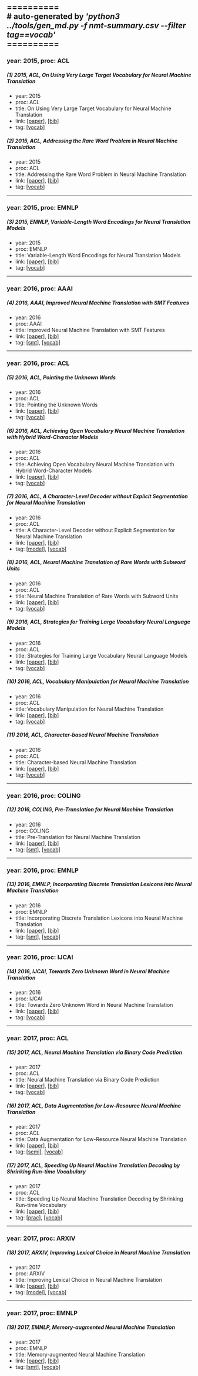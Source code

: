 ==========<br>
\# auto-generated by *'python3 ../tools/gen_md.py -f nmt-summary.csv --filter tag==vocab'*<br>==========
-----
### year: 2015, proc: ACL

##### (1) 2015, ACL, On Using Very Large Target Vocabulary for Neural Machine Translation

* year: 2015
* proc: ACL
* title: On Using Very Large Target Vocabulary for Neural Machine Translation
* link: [[paper]](http://aclweb.org/anthology/P15-1001), [[bib]](http://aclweb.org/anthology/P15-1001.bib)
* tag: [[vocab]](vocab.md)


##### (2) 2015, ACL, Addressing the Rare Word Problem in Neural Machine Translation

* year: 2015
* proc: ACL
* title: Addressing the Rare Word Problem in Neural Machine Translation
* link: [[paper]](http://aclweb.org/anthology/P15-1002), [[bib]](http://aclweb.org/anthology/P15-1002.bib)
* tag: [[vocab]](vocab.md)


-----
### year: 2015, proc: EMNLP

##### (3) 2015, EMNLP, Variable-Length Word Encodings for Neural Translation Models

* year: 2015
* proc: EMNLP
* title: Variable-Length Word Encodings for Neural Translation Models
* link: [[paper]](http://aclweb.org/anthology/D15-1249), [[bib]](http://aclweb.org/anthology/D15-1249.bib)
* tag: [[vocab]](vocab.md)


-----
### year: 2016, proc: AAAI

##### (4) 2016, AAAI, Improved Neural Machine Translation with SMT Features

* year: 2016
* proc: AAAI
* title: Improved Neural Machine Translation with SMT Features
* link: [[paper]](https://www.aaai.org/ocs/index.php/AAAI/AAAI16/paper/view/12189), [[bib]](https://www.aaai.org/ocs/index.php/AAAI/AAAI16/paper/view/12189.bib)
* tag: [[smt]](smt.md), [[vocab]](vocab.md)


-----
### year: 2016, proc: ACL

##### (5) 2016, ACL, Pointing the Unknown Words

* year: 2016
* proc: ACL
* title: Pointing the Unknown Words
* link: [[paper]](http://aclweb.org/anthology/P16-1014), [[bib]](http://aclweb.org/anthology/P16-1014.bib)
* tag: [[vocab]](vocab.md)


##### (6) 2016, ACL, Achieving Open Vocabulary Neural Machine Translation with Hybrid Word-Character Models

* year: 2016
* proc: ACL
* title: Achieving Open Vocabulary Neural Machine Translation with Hybrid Word-Character Models
* link: [[paper]](http://aclweb.org/anthology/P16-1100), [[bib]](http://aclweb.org/anthology/P16-1100.bib)
* tag: [[vocab]](vocab.md)


##### (7) 2016, ACL, A Character-Level Decoder without Explicit Segmentation for Neural Machine Translation

* year: 2016
* proc: ACL
* title: A Character-Level Decoder without Explicit Segmentation for Neural Machine Translation
* link: [[paper]](http://aclweb.org/anthology/P16-1160), [[bib]](http://aclweb.org/anthology/P16-1160.bib)
* tag: [[model]](model.md), [[vocab]](vocab.md)


##### (8) 2016, ACL, Neural Machine Translation of Rare Words with Subword Units

* year: 2016
* proc: ACL
* title: Neural Machine Translation of Rare Words with Subword Units
* link: [[paper]](http://aclweb.org/anthology/P16-1162), [[bib]](http://aclweb.org/anthology/P16-1162.bib)
* tag: [[vocab]](vocab.md)


##### (9) 2016, ACL, Strategies for Training Large Vocabulary Neural Language Models

* year: 2016
* proc: ACL
* title: Strategies for Training Large Vocabulary Neural Language Models
* link: [[paper]](http://aclweb.org/anthology/P16-1186), [[bib]](http://aclweb.org/anthology/P16-1186.bib)
* tag: [[vocab]](vocab.md)


##### (10) 2016, ACL, Vocabulary Manipulation for Neural Machine Translation

* year: 2016
* proc: ACL
* title: Vocabulary Manipulation for Neural Machine Translation
* link: [[paper]](http://aclweb.org/anthology/P16-2021), [[bib]](http://aclweb.org/anthology/P16-2021.bib)
* tag: [[vocab]](vocab.md)


##### (11) 2016, ACL, Character-based Neural Machine Translation

* year: 2016
* proc: ACL
* title: Character-based Neural Machine Translation
* link: [[paper]](http://aclweb.org/anthology/P16-2058), [[bib]](http://aclweb.org/anthology/P16-2058.bib)
* tag: [[vocab]](vocab.md)


-----
### year: 2016, proc: COLING

##### (12) 2016, COLING, Pre-Translation for Neural Machine Translation

* year: 2016
* proc: COLING
* title: Pre-Translation for Neural Machine Translation
* link: [[paper]](http://aclweb.org/anthology/C16-1172), [[bib]](http://aclweb.org/anthology/C16-1172.bib)
* tag: [[smt]](smt.md), [[vocab]](vocab.md)


-----
### year: 2016, proc: EMNLP

##### (13) 2016, EMNLP, Incorporating Discrete Translation Lexicons into Neural Machine Translation

* year: 2016
* proc: EMNLP
* title: Incorporating Discrete Translation Lexicons into Neural Machine Translation
* link: [[paper]](http://aclweb.org/anthology/D16-1162), [[bib]](http://aclweb.org/anthology/D16-1162.bib)
* tag: [[smt]](smt.md), [[vocab]](vocab.md)


-----
### year: 2016, proc: IJCAI

##### (14) 2016, IJCAI, Towards Zero Unknown Word in Neural Machine Translation

* year: 2016
* proc: IJCAI
* title: Towards Zero Unknown Word in Neural Machine Translation
* link: [[paper]](https://www.ijcai.org/Proceedings/16/Papers/405.pdf), [[bib]](https://www.ijcai.org/Proceedings/16/Papers/405.pdf.bib)
* tag: [[vocab]](vocab.md)


-----
### year: 2017, proc: ACL

##### (15) 2017, ACL, Neural Machine Translation via Binary Code Prediction

* year: 2017
* proc: ACL
* title: Neural Machine Translation via Binary Code Prediction
* link: [[paper]](http://aclweb.org/anthology/P17-1079), [[bib]](http://aclweb.org/anthology/P17-1079.bib)
* tag: [[vocab]](vocab.md)


##### (16) 2017, ACL, Data Augmentation for Low-Resource Neural Machine Translation

* year: 2017
* proc: ACL
* title: Data Augmentation for Low-Resource Neural Machine Translation
* link: [[paper]](http://aclweb.org/anthology/P17-2090), [[bib]](http://aclweb.org/anthology/P17-2090.bib)
* tag: [[semi]](semi.md), [[vocab]](vocab.md)


##### (17) 2017, ACL, Speeding Up Neural Machine Translation Decoding by Shrinking Run-time Vocabulary

* year: 2017
* proc: ACL
* title: Speeding Up Neural Machine Translation Decoding by Shrinking Run-time Vocabulary
* link: [[paper]](http://aclweb.org/anthology/P17-2091), [[bib]](http://aclweb.org/anthology/P17-2091.bib)
* tag: [[prac]](prac.md), [[vocab]](vocab.md)


-----
### year: 2017, proc: ARXIV

##### (18) 2017, ARXIV, Improving Lexical Choice in Neural Machine Translation

* year: 2017
* proc: ARXIV
* title: Improving Lexical Choice in Neural Machine Translation
* link: [[paper]](https://arxiv.org/abs/1710.01329), [[bib]](https://arxiv.org/abs/1710.01329.bib)
* tag: [[model]](model.md), [[vocab]](vocab.md)


-----
### year: 2017, proc: EMNLP

##### (19) 2017, EMNLP, Memory-augmented Neural Machine Translation

* year: 2017
* proc: EMNLP
* title: Memory-augmented Neural Machine Translation
* link: [[paper]](http://aclweb.org/anthology/D17-1147), [[bib]](http://aclweb.org/anthology/D17-1147.bib)
* tag: [[smt]](smt.md), [[vocab]](vocab.md)



